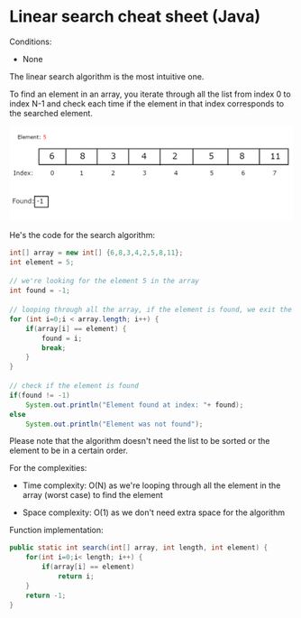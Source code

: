 # Linear search cheat sheet (Java)

Conditions:

- None

The linear search algorithm is the most intuitive one.

To find an element in an array, you iterate through all the list from index 0 to index N-1 and check each time if the element in that index corresponds to the searched element.

![](https://github.com/touir1/Algorithms-Data-Structures-Cheat-sheet/blob/main/Algorithms/Search/Images/Linear_search_animation.gif)

He's the code for the search algorithm:

```java
int[] array = new int[] {6,8,3,4,2,5,8,11};
int element = 5;

// we're looking for the element 5 in the array
int found = -1;

// looping through all the array, if the element is found, we exit the loop
for (int i=0;i < array.length; i++) {
    if(array[i] == element) {
        found = i;
        break;
    }
}

// check if the element is found
if(found != -1)
    System.out.println("Element found at index: "+ found);
else
    System.out.println("Element was not found");
```

Please note that the algorithm doesn't need the list to be sorted or the element to be in a certain order.

For the complexities:

- Time complexity: O(N) as we're looping through all the element in the array (worst case) to find the element

- Space complexity: O(1) as we don't need extra space for the algorithm

Function implementation:

```java
public static int search(int[] array, int length, int element) {
    for(int i=0;i< length; i++) {
        if(array[i] == element)
            return i;
    }
    return -1;
}
```
